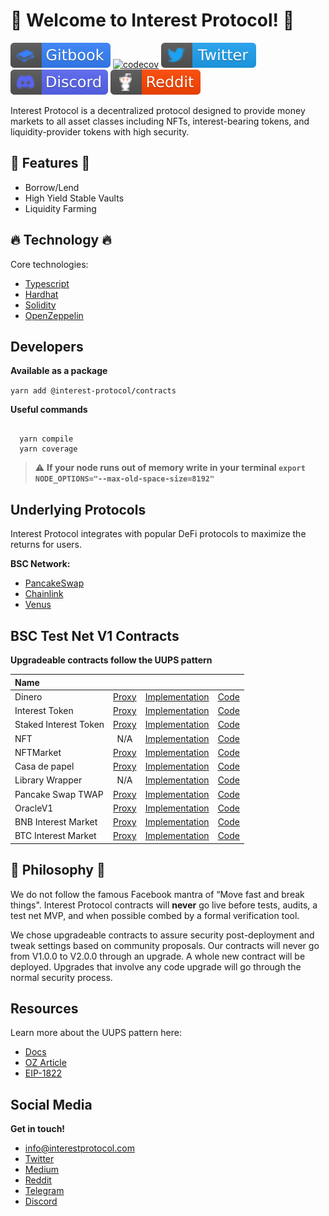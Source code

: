 # :seedling: Welcome to Interest Protocol! :seedling:

[![docs](./assets/gitbook_2.svg)](https://docs.interestprotocol.com/)
[![codecov](https://codecov.io/gh/interest-protocol/v1-core/branch/main/graph/badge.svg?token=O77FGAB2MX)](https://codecov.io/gh/interest-protocol/v1-core)
[![twitter](./assets/twitter.svg)](https://twitter.com/interest_dinero)
[![discord](./assets/discord.svg)](https://discord.gg/PJEkqM4Crk)
[![reddit](./assets/reddit.svg)](https://www.reddit.com/user/InterestProtocol)

Interest Protocol is a decentralized protocol designed to provide money markets to all asset classes including NFTs, interest-bearing tokens, and liquidity-provider tokens with high security.

## :money_with_wings: Features :money_with_wings:

- Borrow/Lend
- High Yield Stable Vaults
- Liquidity Farming

## :fire: Technology :fire:

Core technologies:

 - [Typescript](https://www.typescriptlang.org/)
 - [Hardhat](https://hardhat.org/)
 - [Solidity](https://docs.soliditylang.org/)
 - [OpenZeppelin](https://openzeppelin.com/)

## Developers

**Available as a package**

``` yarn add @interest-protocol/contracts ```

**Useful commands**

```

  yarn compile
  yarn coverage

```

> :warning: **If  your node runs out of memory write in your terminal ```export NODE_OPTIONS="--max-old-space-size=8192" ```**

## Underlying Protocols

Interest Protocol integrates with popular DeFi protocols to maximize the returns for users. 

**BSC Network:**

- [PancakeSwap](https://pancakeswap.finance/)
- [Chainlink](https://chain.link/)
- [Venus](https://venus.io/)


## BSC Test Net V1 Contracts

**Upgradeable contracts follow the UUPS pattern**

| Name | | | |
| :----------------| :-------------------------------: | :-----------------------------: | :----------------------------:
|Dinero|[Proxy](https://testnet.bscscan.com/address/0x57486681D2E0Bc9B0494446b8c5df35cd20D4E92)            |[Implementation](https://testnet.bscscan.com/address/0xd273f40b3b398b03428020329e430528793edcb3)     | [Code](https://github.com/interest-protocol/v1-core/blob/main/contracts/tokens/Dinero.sol)
|Interest Token          |[Proxy](https://testnet.bscscan.com/address/0x0D7747F1686d67824dc5a299AAc09F438dD6aef2)            |[Implementation](https://testnet.bscscan.com/address/0x9aced15124500d1fe9c2bc08c4b37762e066fc83)           | [Code](https://github.com/interest-protocol/v1-core/blob/main/contracts/tokens/InterestToken.sol)
|Staked Interest Token          |[Proxy](https://testnet.bscscan.com/address/0x9a7704D56FF363eD836Fc09C34bA2663A96C71f8)|[Implementation](https://testnet.bscscan.com/address/0xB63D84823e4FDD14ba41876Ce3E68Db531484cb6)| [Code](https://github.com/interest-protocol/v1-core/blob/main/contracts/tokens/StakedInterestToken.sol) 
|NFT         |N/A|[Implementation](https://testnet.bscscan.com/address/0x0f6E2bA02F7641134E34Ed4dA05E2b877BD8F6D6)| [Code](https://github.com/interest-protocol/test-net/blob/main/contracts/NFT.sol)
|NFTMarket         |[Proxy](https://testnet.bscscan.com/address/0x37d309ffc97ED67d1DbC11b2e5F05367b599b073)|[Implementation](https://testnet.bscscan.com/address/0x22bc4f605b7db522c99887b72b2fe32ec3ff4c61)| [Code](https://github.com/interest-protocol/v1-core/blob/main/contracts/NFTMarket.sol)
|Casa de papel         |[Proxy](https://testnet.bscscan.com/address/0x4702a58ebdE5E09459052340dD1C1d818FE47D8B)|[Implementation](https://testnet.bscscan.com/address/0xa67cdd9eee0320b2994558b52113c2138c54cb24)| [Code](https://github.com/interest-protocol/v1-core/blob/main/contracts/CasaDePapel.sol)
|Library Wrapper         |N/A|[Implementation](https://testnet.bscscan.com/address/0xdDbd8Fc4ef78bC8f9646d2550107b0bf03Ee8369)| [Code](https://github.com/interest-protocol/v1-core/blob/main/contracts/LibraryWrapper.sol)
|Pancake Swap TWAP         |[Proxy](https://testnet.bscscan.com/address/0x4a4D156a3F9b31eD3e4EdE58AAFf8D004355577A)|[Implementation](https://testnet.bscscan.com/address/0x57ea7c23a54c25122a056e1b548a2624bc1d9c77)| [Code](https://github.com/interest-protocol/v1-core/blob/main/contracts/PancakeOracle.sol)
|OracleV1         |[Proxy](https://testnet.bscscan.com/address/0x601543e1C59FE2485e8dbA4298Dd97423AA92f0B)|[Implementation](https://testnet.bscscan.com/address/0x0e0da3de7343c21ca6f17818d5484eb082932b58)| [Code](https://github.com/interest-protocol/v1-core/blob/main/contracts/OracleV1.sol)
|BNB Interest Market         |[Proxy](https://testnet.bscscan.com/address/0x42c0017e00219FC51405De1f47A7d85a885E56c5)|[Implementation](https://testnet.bscscan.com/address/0x70a29a73a473feaf5b4a668ff753757289733e3e)| [Code](https://github.com/interest-protocol/v1-core/blob/main/contracts/InterestBNBMarket.sol)
|BTC Interest Market         |[Proxy](https://testnet.bscscan.com/address/0x06b4A3622410270C40621D2E8E855386c54c323f)|[Implementation](https://testnet.bscscan.com/address/0x25bed97287be9838782587fb3c7c5fa7add7176f)| [Code](https://github.com/interest-protocol/v1-core/blob/main/contracts/InterestMarketV1.sol)

## :thought_balloon: Philosophy :thought_balloon:

We do not follow the famous Facebook mantra of “Move fast and break things". Interest Protocol contracts will **never** go live before tests, audits, a test net MVP, and when possible combed by a formal verification tool.

We chose upgradeable contracts to assure security post-deployment and tweak settings based on community proposals. Our contracts will never go from V1.0.0 to V2.0.0 through an upgrade. A whole new contract will be deployed. Upgrades that involve any code upgrade will go through the normal security process.

## Resources

Learn more about the UUPS pattern here:

- [Docs](https://docs.interestprotocol.com/)
- [OZ Article](https://blog.openzeppelin.com/workshop-recap-deploying-more-efficient-upgradeable-contracts/)
- [EIP-1822](https://eips.ethereum.org/EIPS/eip-1822)

## Social Media

**Get in touch!**

- info@interestprotocol.com
- [Twitter](https://twitter.com/interest_dinero)
- [Medium](https://medium.com/@interestprotocol)
- [Reddit](https://www.reddit.com/user/InterestProtocol)
- [Telegram](https://t.me/interestprotocol)
- [Discord](https://discord.gg/PJEkqM4Crk)
